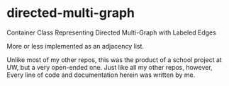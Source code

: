 # directed-multi-graph
Container Class Representing Directed Multi-Graph with Labeled Edges

More or less implemented as an adjacency list. 

Unlike most of my other repos, this was the product of a school project at UW, but a very open-ended one. Just like all my other repos, however, 
Every line of code and documentation herein was written by me.

